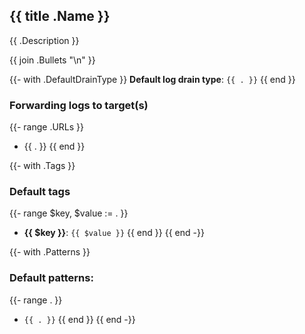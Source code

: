 ## {{ title .Name }}

{{ .Description }}

{{ join .Bullets "\n" }}

{{- with .DefaultDrainType }}
**Default log drain type**: `{{ . }}`
{{ end }}

### Forwarding logs to target(s)
{{- range .URLs }}
- {{ . }}
{{ end }}

{{- with .Tags }}
### Default tags
{{- range $key, $value := . }}
- **{{ $key }}**: `{{ $value }}`
{{ end }}
{{ end -}}

{{- with .Patterns }}
### Default patterns:
{{- range . }}
- `{{ . }}`
{{ end }}
{{ end -}}
